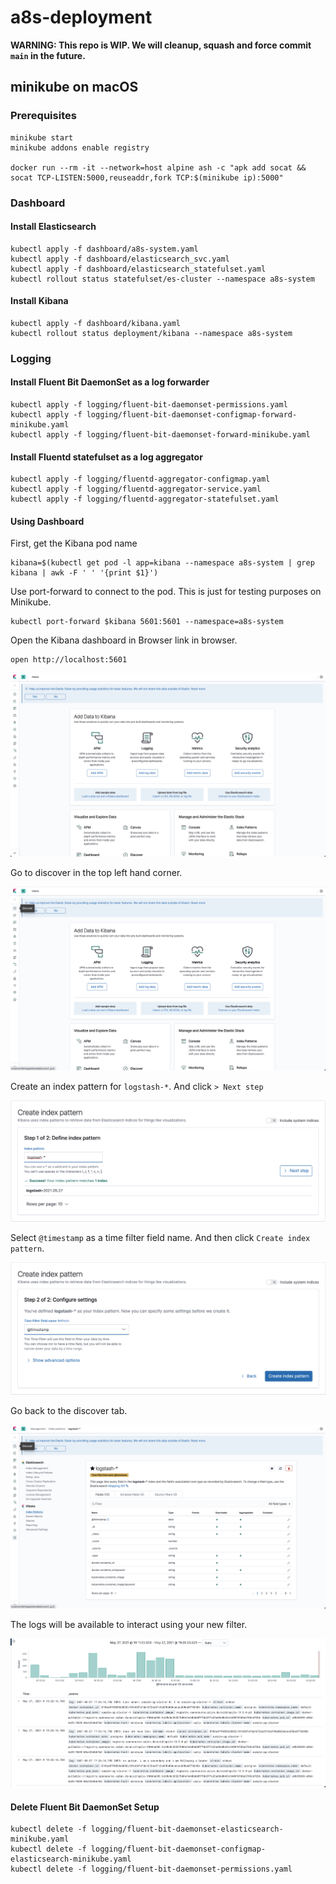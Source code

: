 # a8s-deployment

**WARNING: This repo is WIP. We will cleanup, squash and force commit `main` in
the future.**

## minikube on macOS

### Prerequisites

```shell
minikube start
minikube addons enable registry

docker run --rm -it --network=host alpine ash -c "apk add socat && socat TCP-LISTEN:5000,reuseaddr,fork TCP:$(minikube ip):5000"
```

### Dashboard

#### Install Elasticsearch

```shell
kubectl apply -f dashboard/a8s-system.yaml
kubectl apply -f dashboard/elasticsearch_svc.yaml
kubectl apply -f dashboard/elasticsearch_statefulset.yaml
kubectl rollout status statefulset/es-cluster --namespace a8s-system
```

#### Install Kibana

```shell
kubectl apply -f dashboard/kibana.yaml
kubectl rollout status deployment/kibana --namespace a8s-system
```

### Logging

#### Install Fluent Bit DaemonSet as a log forwarder

```shell
kubectl apply -f logging/fluent-bit-daemonset-permissions.yaml
kubectl apply -f logging/fluent-bit-daemonset-configmap-forward-minikube.yaml
kubectl apply -f logging/fluent-bit-daemonset-forward-minikube.yaml
```

#### Install Fluentd statefulset as a log aggregator

```shell
kubectl apply -f logging/fluentd-aggregator-configmap.yaml
kubectl apply -f logging/fluentd-aggregator-service.yaml
kubectl apply -f logging/fluentd-aggregator-statefulset.yaml
```

#### Using Dashboard

First, get the Kibana pod name

```shell
kibana=$(kubectl get pod -l app=kibana --namespace a8s-system | grep kibana | awk -F ' ' '{print $1}')
```

Use port-forward to connect to the pod. This is just for testing purposes on
Minikube.

```shell
kubectl port-forward $kibana 5601:5601 --namespace=a8s-system
```

Open the Kibana dashboard in Browser link in browser.

```shell
open http://localhost:5601
```

![Kibana1](operational-models/images/kibana/1.png)

Go to discover in the top left hand corner.

![Kibana2](operational-models/images/kibana/2.png)

Create an index pattern for `logstash-*`. And click `> Next step`

![Kibana3](operational-models/images/kibana/3.png)

Select `@timestamp` as a time filter field name. And then click
`Create index pattern`.

![Kibana4](operational-models/images/kibana/4.png)

Go back to the discover tab.

![Kibana5](operational-models/images/kibana/5.png)

The logs will be available to interact using your new filter.

![Kibana6](operational-models/images/kibana/6.png)

#### Delete Fluent Bit DaemonSet Setup

```shell
kubectl delete -f logging/fluent-bit-daemonset-elasticsearch-minikube.yaml
kubectl delete -f logging/fluent-bit-daemonset-configmap-elasticsearch-minikube.yaml
kubectl delete -f logging/fluent-bit-daemonset-permissions.yaml
```
